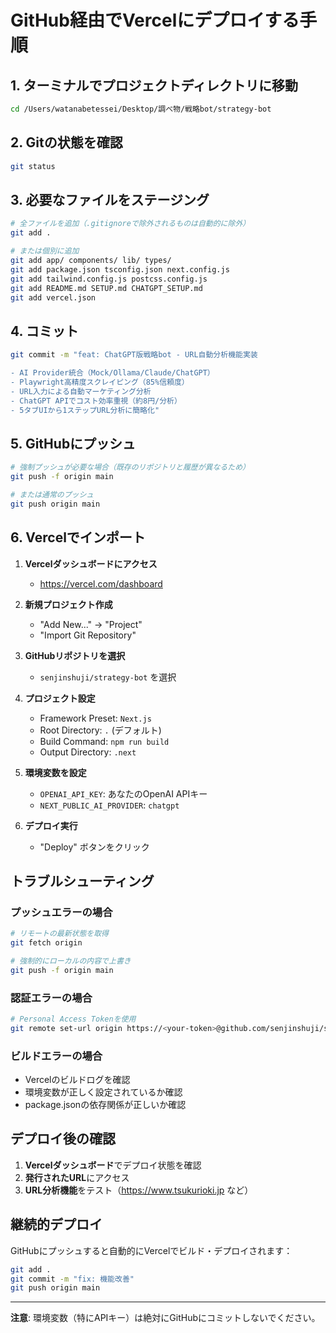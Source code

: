 # GitHub経由でVercelにデプロイする手順

## 1. ターミナルでプロジェクトディレクトリに移動
```bash
cd /Users/watanabetessei/Desktop/調べ物/戦略bot/strategy-bot
```

## 2. Gitの状態を確認
```bash
git status
```

## 3. 必要なファイルをステージング
```bash
# 全ファイルを追加（.gitignoreで除外されるものは自動的に除外）
git add .

# または個別に追加
git add app/ components/ lib/ types/
git add package.json tsconfig.json next.config.js
git add tailwind.config.js postcss.config.js
git add README.md SETUP.md CHATGPT_SETUP.md
git add vercel.json
```

## 4. コミット
```bash
git commit -m "feat: ChatGPT版戦略bot - URL自動分析機能実装

- AI Provider統合（Mock/Ollama/Claude/ChatGPT）
- Playwright高精度スクレイピング（85%信頼度）
- URL入力による自動マーケティング分析
- ChatGPT APIでコスト効率重視（約8円/分析）
- 5タブUIから1ステップURL分析に簡略化"
```

## 5. GitHubにプッシュ
```bash
# 強制プッシュが必要な場合（既存のリポジトリと履歴が異なるため）
git push -f origin main

# または通常のプッシュ
git push origin main
```

## 6. Vercelでインポート

1. **Vercelダッシュボードにアクセス**
   - https://vercel.com/dashboard

2. **新規プロジェクト作成**
   - "Add New..." → "Project"
   - "Import Git Repository"

3. **GitHubリポジトリを選択**
   - `senjinshuji/strategy-bot` を選択

4. **プロジェクト設定**
   - Framework Preset: `Next.js`
   - Root Directory: `.` (デフォルト)
   - Build Command: `npm run build`
   - Output Directory: `.next`

5. **環境変数を設定**
   - `OPENAI_API_KEY`: あなたのOpenAI APIキー
   - `NEXT_PUBLIC_AI_PROVIDER`: `chatgpt`

6. **デプロイ実行**
   - "Deploy" ボタンをクリック

## トラブルシューティング

### プッシュエラーの場合
```bash
# リモートの最新状態を取得
git fetch origin

# 強制的にローカルの内容で上書き
git push -f origin main
```

### 認証エラーの場合
```bash
# Personal Access Tokenを使用
git remote set-url origin https://<your-token>@github.com/senjinshuji/strategy-bot.git
```

### ビルドエラーの場合
- Vercelのビルドログを確認
- 環境変数が正しく設定されているか確認
- package.jsonの依存関係が正しいか確認

## デプロイ後の確認

1. **Vercelダッシュボード**でデプロイ状態を確認
2. **発行されたURL**にアクセス
3. **URL分析機能**をテスト（https://www.tsukurioki.jp など）

## 継続的デプロイ

GitHubにプッシュすると自動的にVercelでビルド・デプロイされます：
```bash
git add .
git commit -m "fix: 機能改善"
git push origin main
```

---

**注意**: 環境変数（特にAPIキー）は絶対にGitHubにコミットしないでください。